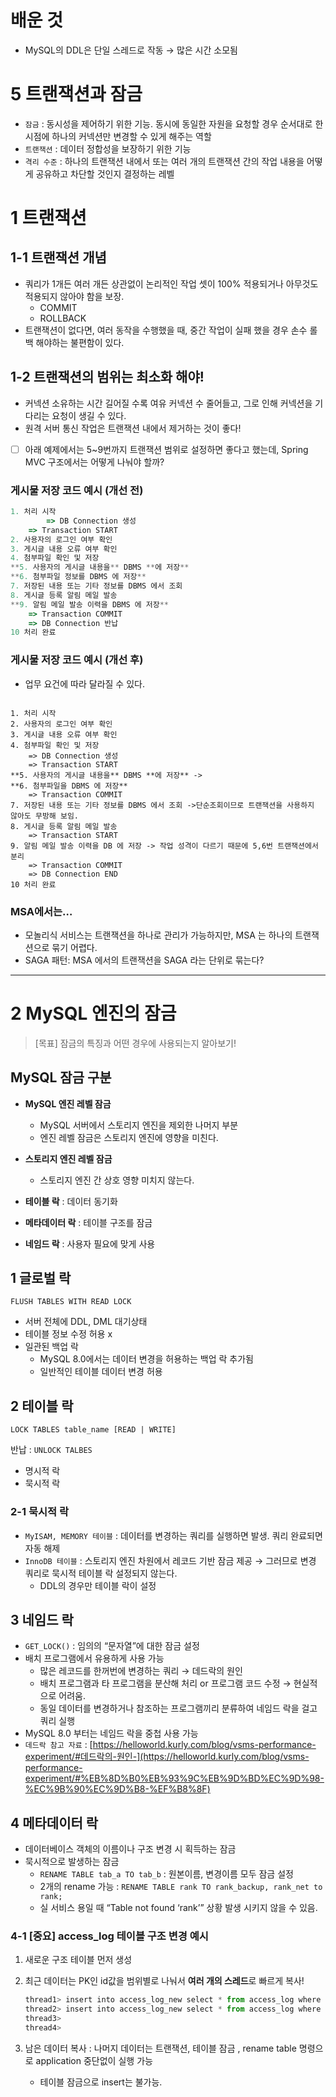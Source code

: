 # 배운 것

- MySQL의 DDL은 단일 스레드로 작동 → 많은 시간 소모됨

# 5 트랜잭션과 잠금

- `잠금` : 동시성을 제어하기 위한 기능. 동시에 동일한 자원을 요청할 경우 순서대로 한 시점에 하나의 커넥션만 변경할 수 있게 해주는 역할
- `트랜잭션` : 데이터 정합성을 보장하기 위한 기능
- `격리 수준` : 하나의 트랜잭션 내에서 또는 여러 개의 트랜잭션 간의 작업 내용을 어떻게 공유하고 차단할 것인지 결정하는 레벨

# 1 트랜잭션

## 1-1 트랜잭션 개념

- 쿼리가 1개든 여러 개든 상관없이 논리적인 작업 셋이 100% 적용되거나 아무것도 적용되지 않아야 함을 보장.
    - COMMIT
    - ROLLBACK
- 트랜잭션이 없다면, 여러 동작을 수행했을 때, 중간 작업이 실패 했을 경우 손수 롤백 해야하는 불편함이 있다.

## 1-2 트랜잭션의 범위는 최소화 해야!

- 커넥션 소유하는 시간 길어질 수록 여유 커넥션 수 줄어들고, 그로 인해 커넥션을 기다리는 요청이 생길 수 있다.
- 원격 서버 통신 작업은 트랜잭션 내에서 제거하는 것이 좋다!
- [ ]  아래 예제에서는 5~9번까지 트랜잭션 범위로 설정하면 좋다고 했는데, Spring MVC 구조에서는 어떻게 나눠야 할까?

### 게시물 저장 코드 예시 (개선 전)

```jsx
1. 처리 시작
		=> DB Connection 생성
    => Transaction START
2. 사용자의 로그인 여부 확인
3. 게시글 내용 오류 여부 확인
4. 첨부파일 확인 및 저장   
**5. 사용자의 게시글 내용을** DBMS **에 저장**
**6. 첨부파일 정보를 DBMS 에 저장**    
7. 저장된 내용 또는 기타 정보를 DBMS 에서 조회
8. 게시글 등록 알림 메일 발송   
**9. 알림 메일 발송 이력을 DBMS 에 저장**
    => Transaction COMMIT
    => DB Connection 반납
10 처리 완료
```

### 게시물 저장 코드 예시 (개선 후)

- 업무 요건에 따라 달라질 수 있다.

```

1. 처리 시작
2. 사용자의 로그인 여부 확인
3. 게시글 내용 오류 여부 확인
4. 첨부파일 확인 및 저장
    => DB Connection 생성
    => Transaction START
**5. 사용자의 게시글 내용을** DBMS **에 저장** -> 
**6. 첨부파일을 DBMS 에 저장**
    => Transaction COMMIT
7. 저장된 내용 또는 기타 정보를 DBMS 에서 조회 ->단순조회이므로 트랜잭션을 사용하지 않아도 무방해 보임. 
8. 게시글 등록 알림 메일 발송
    => Transaction START 
9. 알림 메일 발송 이력을 DB 에 저장 -> 작업 성격이 다르기 때문에 5,6번 트랜잭션에서 분리
    => Transaction COMMIT
    => DB Connection END
10 처리 완료
```

### MSA에서는…

- 모놀리식 서비스는 트랜잭션을 하나로 관리가 가능하지만, MSA 는 하나의 트랜잭션으로 묶기 어렵다.
- SAGA 패턴: MSA 에서의 트랜잭션을 SAGA 라는 단위로 묶는다?

---

# 2 MySQL 엔진의 잠금

> [목표] 잠금의 특징과 어떤 경우에 사용되는지 알아보기!
> 

## MySQL 잠금 구분

- **MySQL 엔진 레벨 잠금**
    - MySQL 서버에서 스토리지 엔진을 제외한 나머지 부분
    - 엔진 레벨 잠금은 스토리지 엔진에 영향을 미친다.
- **스토리지 엔진 레벨 잠금**
    - 스토리지 엔진 간 상호 영향 미치지 않는다.

- **테이블 락** : 데이터 동기화
- **메타데이터 락** : 테이블 구조를 잠금
- **네임드 락** : 사용자 필요에 맞게 사용

## 1 글로벌 락

`FLUSH TABLES WITH READ LOCK`

- 서버 전체에 DDL, DML 대기상태
- 테이블 정보 수정 허용 x
- 일관된 백업 락
    - MySQL 8.0에서는 데이터 변경을 허용하는 백업 락 추가됨
    - 일반적인 테이블 데이터 변경 허용

## 2 테이블 락

`LOCK TABLES table_name [READ | WRITE]`

반납 : `UNLOCK TALBES`

- 명시적 락
- 묵시적 락

### 2-1 묵시적 락

- `MyISAM, MEMORY 테이블` :  데이터를 변경하는 쿼리를 실행하면 발생. 쿼리 완료되면 자동 해제
- `InnoDB 테이블` : 스토리지 엔진 차원에서 레코드 기반 잠금 제공 → 그러므로 변경 쿼리로 묵시적 테이블 락 설정되지 않는다.
    - DDL의 경우만 테이블 락이 설정

## 3 네임드 락

- `GET_LOCK()` : 임의의 “문자열”에 대한 잠금 설정
- 배치 프로그램에서 유용하게 사용 가능
    - 많은 레코드를 한꺼번에 변경하는 쿼리 → 데드락의 원인
    - 배치 프로그램과 타 프로그램을 분산해 처리 or 프로그램 코드 수정 → 현실적으로 어려움.
    - 동일 데이터를 변경하거나 참조하는 프로그램끼리 분류하여 네임드 락을 걸고 쿼리 실행
- MySQL 8.0 부터는 네임드 락을 중첩 사용 가능
- `데드락 참고 자료` : [https://helloworld.kurly.com/blog/vsms-performance-experiment/#데드락의-원인-️](https://helloworld.kurly.com/blog/vsms-performance-experiment/#%EB%8D%B0%EB%93%9C%EB%9D%BD%EC%9D%98-%EC%9B%90%EC%9D%B8-%EF%B8%8F)

## 4 메타데이터 락

- 데이터베이스 객체의 이름이나 구조 변경 시 획득하는 잠금
- 묵시적으로 발생하는 잠금
    - `RENAME TABLE tab_a TO tab_b` : 원본이름, 변경이름 모두 잠금 설정
    - 2개의 rename 가능 : `RENAME TABLE rank TO rank_backup, rank_net to rank;`
    - 실 서비스 용일 때 “Table not found ‘rank’” 상황 발생 시키지 않을 수 있음.

### 4-1 [중요] access_log 테이블 구조 변경 예시

1. 새로운 구조 테이블 먼저 생성
2. 최근 데이터는 PK인 id값을 범위별로 나눠서 **여러 개의 스레드**로 빠르게 복사! 
    
    ```jsx
    thread1> insert into access_log_new select * from access_log where id > 0 and id < 10000;
    thread2> insert into access_log_new select * from access_log where id >10000 and id < 20000;
    thread3>
    thread4>
    ```
    
3. 남은 데이터 복사 : 나머지 데이터는 트랜잭션, 테이블 잠금 , rename table 명령으로 application 중단없이 실행 가능
    - 테이블 잠금으로 insert는 불가능.
